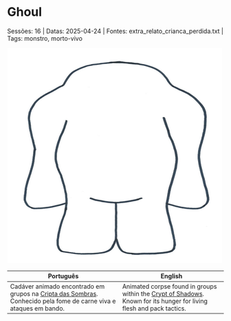 
# Ghoul

Sessões: 16 | Datas: 2025-04-24 | Fontes: extra_relato_crianca_perdida.txt | Tags: monstro, morto-vivo

![Ghoul](../../../assets/monsters/monster_blank.png)

| Português | English |
|-----------|---------|
| Cadáver animado encontrado em grupos na [Cripta das Sombras](cripta_das_sombras.md). Conhecido pela fome de carne viva e ataques em bando. | Animated corpse found in groups within the [Crypt of Shadows](cripta_das_sombras.md). Known for its hunger for living flesh and pack tactics. |

